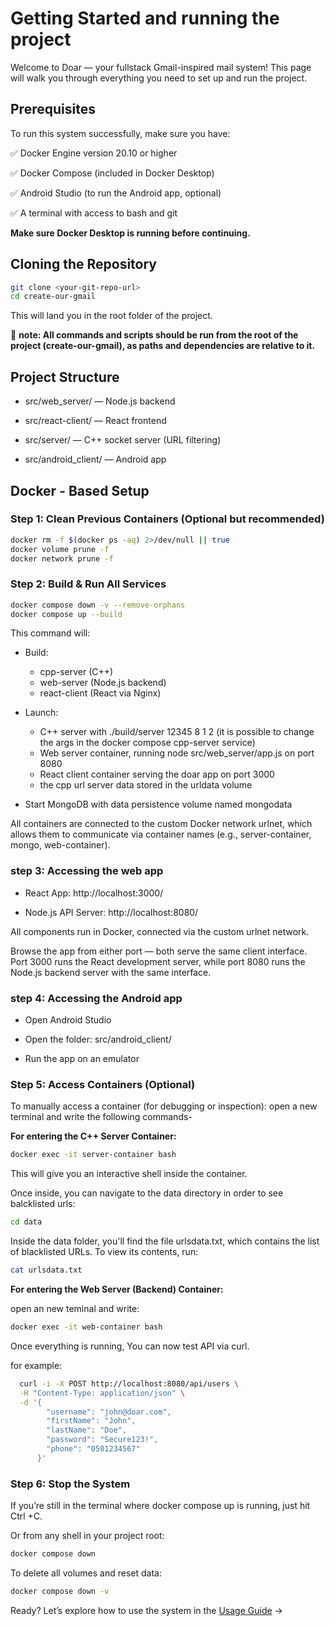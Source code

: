 # Getting Started and running the project
Welcome to Doar — your fullstack Gmail-inspired mail system!
This page will walk you through everything you need to set up and run the project.

## Prerequisites

To run this system successfully, make sure you have:

✅ Docker Engine version 20.10 or higher

✅ Docker Compose (included in Docker Desktop)

✅ Android Studio (to run the Android app, optional)

✅ A terminal with access to bash and git

**Make sure Docker Desktop is running before continuing.**

## Cloning the Repository

``` bash
git clone <your-git-repo-url>
cd create-our-gmail
```

This will land you in the root folder of the project.

📌 **note: All commands and scripts should be run from the root of the project (create-our-gmail), as paths and dependencies are relative to it.**

## Project Structure

- src/web_server/ — Node.js backend

- src/react-client/ — React frontend

- src/server/ — C++ socket server (URL filtering)

- src/android_client/ — Android app

## Docker - Based Setup
### Step 1: Clean Previous Containers (Optional but recommended)

``` bash
docker rm -f $(docker ps -aq) 2>/dev/null || true
docker volume prune -f
docker network prune -f
```
### Step 2: Build & Run All Services

``` bash
docker compose down -v --remove-orphans
docker compose up --build
```
This command will:

- Build:
  * cpp-server (C++)
  * web-server (Node.js backend)
  * react-client (React via Nginx)

- Launch:

  * C++ server with ./build/server 12345 8 1 2 (it is possible to change the args in the docker compose cpp-server service)
  * Web server container, running node src/web_server/app.js on port 8080
  * React client container  serving the doar app on port 3000
  * the cpp url server data stored in the urldata volume

- Start MongoDB with data persistence volume named mongodata

All containers are connected to the custom Docker network urlnet, which allows them to communicate via container names (e.g., server-container, mongo, web-container).

### step 3: Accessing the web app

- React App: http://localhost:3000/

- Node.js API Server: http://localhost:8080/

All components run in Docker, connected via the custom urlnet network.

Browse the app from either port — both serve the same client interface.
Port 3000 runs the React development server, while port 8080 runs the Node.js backend server with the same interface.

### step 4: Accessing the Android app

- Open Android Studio

- Open the folder: src/android_client/

- Run the app on an emulator

### Step 5: Access Containers (Optional)

To manually access a container (for debugging or inspection):
open a new terminal and write the following commands-

**For entering the C++ Server Container:**

```bash
docker exec -it server-container bash
```
This will give you an interactive shell inside the container.

Once inside, you can navigate to the data directory in order to see balcklisted urls:

```bash
cd data
```
Inside the data folder, you'll find the file urlsdata.txt, which contains the list of blacklisted URLs. To view its contents, run:

```bash
cat urlsdata.txt
```

**For entering the Web Server (Backend) Container:**

open an new teminal and write:

```bash
docker exec -it web-container bash
```
Once everything is running, You can now test API via curl.

for example:

``` bash
  curl -i -X POST http://localhost:8080/api/users \
  -H "Content-Type: application/json" \
  -d '{
        "username": "john@doar.com",
        "firstName": "John",
        "lastName": "Doe",
        "password": "Secure123!",
        "phone": "0501234567"
      }'
```

### Step 6:  Stop the System

If you’re still in the terminal where docker compose up is running, just hit Ctrl +C.

Or from any shell in your project root:

```bash
docker compose down
```
To delete all volumes and reset data:

```bash
docker compose down -v
```

Ready? Let’s explore how to use the system in the [Usage Guide](./Frontend-Features.md) →